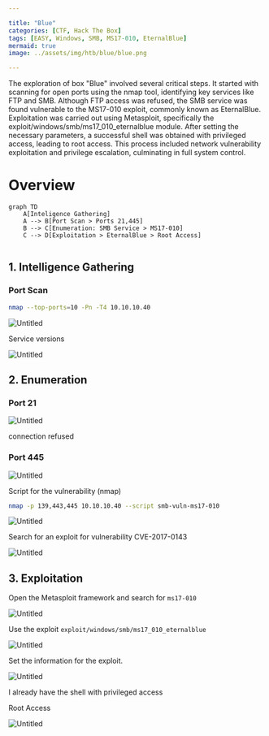 ```yaml
---

title: "Blue"
categories: [CTF, Hack The Box]
tags: [EASY, Windows, SMB, MS17-010, EternalBlue]
mermaid: true
image: ../assets/img/htb/blue/blue.png

---
```


The exploration of  box "Blue" involved several critical steps. It started with scanning for open ports using the nmap tool, identifying key services like FTP and SMB. Although FTP access was refused, the SMB service was found vulnerable to the MS17-010 exploit, commonly known as EternalBlue. Exploitation was carried out using Metasploit, specifically the exploit/windows/smb/ms17_010_eternalblue module. After setting the necessary parameters, a successful shell was obtained with privileged access, leading to root access. This process included network vulnerability exploitation and privilege escalation, culminating in full system control.

# Overview

```mermaid
graph TD
    A[Inteligence Gathering]
    A --> B[Port Scan > Ports 21,445]
    B --> C[Enumeration: SMB Service > MS17-010]
    C --> D[Exploitation > EternalBlue > Root Access]
 

```

## 1. Intelligence Gathering

### Port Scan

```bash
nmap --top-ports=10 -Pn -T4 10.10.10.40
```

![Untitled](../assets/img/htb/blue/Untitled.png)

Service versions

![Untitled](../assets/img/htb/blue/Untitled%201.png)

## 2. Enumeration

### Port 21

![Untitled](../assets/img/htb/blue/Untitled%202.png)

connection refused

### Port 445

![Untitled](../assets/img/htb/blue/Untitled%203.png)

Script for the vulnerability (nmap)

```bash
nmap -p 139,443,445 10.10.10.40 --script smb-vuln-ms17-010
```

![Untitled](../assets/img/htb/blue/Untitled%204.png)

Search for an exploit for vulnerability CVE-2017-0143

![Untitled](../assets/img/htb/blue/Untitled%205.png)

## 3. Exploitation

Open the Metasploit framework and search for `ms17-010`

![Untitled](../assets/img/htb/blue/Untitled%206.png)

Use the exploit `exploit/windows/smb/ms17_010_eternalblue`

![Untitled](../assets/img/htb/blue/Untitled%207.png)

Set the information for the exploit.

![Untitled](../assets/img/htb/blue/Untitled%208.png)

I already have the shell with privileged access

Root Access

![Untitled](../assets/img/htb/blue/Untitled%209.png)